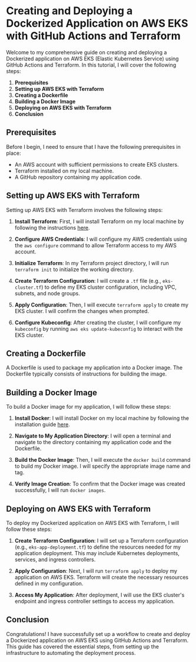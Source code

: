 # Creating and Deploying a Dockerized Application on AWS EKS with GitHub Actions and Terraform

Welcome to my comprehensive guide on creating and deploying a Dockerized application on AWS EKS (Elastic Kubernetes Service) using GitHub Actions and Terraform. In this tutorial, I will cover the following steps:

1. **Prerequisites**
2. **Setting up AWS EKS with Terraform**
3. **Creating a Dockerfile**
4. **Building a Docker Image**
5. **Deploying on AWS EKS with Terraform**
6. **Conclusion**

## Prerequisites
Before I begin, I need to ensure that I have the following prerequisites in place:

- An AWS account with sufficient permissions to create EKS clusters.
- Terraform installed on my local machine.
- A GitHub repository containing my application code.

## Setting up AWS EKS with Terraform
Setting up AWS EKS with Terraform involves the following steps:

1. **Install Terraform**: First, I will install Terraform on my local machine by following the instructions [here](https://learn.hashicorp.com/tutorials/terraform/install-cli).

2. **Configure AWS Credentials**: I will configure my AWS credentials using the `aws configure` command to allow Terraform access to my AWS account.

3. **Initialize Terraform**: In my Terraform project directory, I will run `terraform init` to initialize the working directory.

4. **Create Terraform Configuration**: I will create a `.tf` file (e.g., `eks-cluster.tf`) to define my EKS cluster configuration, including VPC, subnets, and node groups.

5. **Apply Configuration**: Then, I will execute `terraform apply` to create my EKS cluster. I will confirm the changes when prompted.

6. **Configure Kubeconfig**: After creating the cluster, I will configure my `kubeconfig` by running `aws eks update-kubeconfig` to interact with the EKS cluster.

## Creating a Dockerfile
A Dockerfile is used to package my application into a Docker image. The Dockerfile typically consists of instructions for building the image.

## Building a Docker Image
To build a Docker image for my application, I will follow these steps:

1. **Install Docker**: I will install Docker on my local machine by following the installation guide [here](https://docs.docker.com/get-docker/).

2. **Navigate to My Application Directory**: I will open a terminal and navigate to the directory containing my application code and the Dockerfile.

3. **Build the Docker Image**: Then, I will execute the `docker build` command to build my Docker image. I will specify the appropriate image name and tag.

4. **Verify Image Creation**: To confirm that the Docker image was created successfully, I will run `docker images`.

## Deploying on AWS EKS with Terraform
To deploy my Dockerized application on AWS EKS with Terraform, I will follow these steps:

1. **Create Terraform Configuration**: I will set up a Terraform configuration (e.g., `eks-app-deployment.tf`) to define the resources needed for my application deployment. This may include Kubernetes deployments, services, and ingress controllers.

2. **Apply Configuration**: Next, I will run `terraform apply` to deploy my application on AWS EKS. Terraform will create the necessary resources defined in my configuration.

3. **Access My Application**: After deployment, I will use the EKS cluster's endpoint and ingress controller settings to access my application.

## Conclusion
Congratulations! I have successfully set up a workflow to create and deploy a Dockerized application on AWS EKS using GitHub Actions and Terraform. This guide has covered the essential steps, from setting up the infrastructure to automating the deployment process.